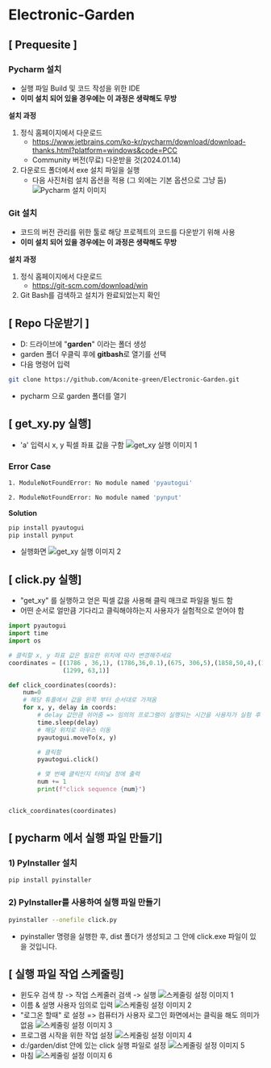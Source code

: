# Electronic-Garden

## [ Prequesite ]

### Pycharm 설치

* 실행 파일 Build 및 코드 작성을 위한 IDE 
* **이미 설치 되어 있을 경우에는 이 과정은 생략해도 무방**

**설치 과정**
1. 정식 홈페이지에서 다운로드 
	* https://www.jetbrains.com/ko-kr/pycharm/download/download-thanks.html?platform=windows&code=PCC
	* Community 버전(무료) 다운받을 것(2024.01.14)
2. 다운로드 폴더에서 exe 설치 파일을 실행
	* 다음 사진처럼 설치 옵션을 적용 (그 외에는 기본 옵션으로 그냥 둠)
	 ![Pycharm 설치 이미지](./image/pycharm_image.png)



### Git 설치

* 코드의 버전 관리를 위한 툴로 해당 프로젝트의 코드를 다운받기 위해 사용
* **이미 설치 되어 있을 경우에는 이 과정은 생략해도 무방**

**설치 과정**
1. 정식 홈페이지에서 다운로드 
	*  https://git-scm.com/download/win
2. Git Bash를 검색하고 설치가 완료되었는지 확인

## [ Repo 다운받기 ]

* D: 드라이브에 "**garden**" 이라는 폴더 생성
* garden 폴더 우클릭 후에 **gitbash**로 열기를 선택
* 다음 명령어 입력

```bash
git clone https://github.com/Aconite-green/Electronic-Garden.git
```

* pycharm 으로 garden 폴더를 열기

## [ get_xy.py 실행]

* 'a' 입력시 x, y 픽셀 좌표 값을 구함 
  ![get_xy 실행 이미지 1](./image/exe_1.JPG)
  

### Error Case
```bash
1. ModuleNotFoundError: No module named 'pyautogui'

2. ModuleNotFoundError: No module named 'pynput'
```

**Solution** 
```bash
pip install pyautogui
pip install pynput
```

* 실행화면
  ![get_xy 실행 이미지 2](./image/exe_2.JPG)


## [ click.py 실행]

* "get_xy" 를 실행하고 얻은 픽셀 값을 사용해 클릭 매크로 파일을 빌드 함
* 어떤 순서로 얼만큼 기다리고 클릭해야하는지 사용자가 실험적으로 얻어야 함

```python
import pyautogui
import time
import os

# 클릭할 x, y 좌표 값은 필요한 위치에 따라 변경해주세요
coordinates = [(1786 , 36,1), (1786,36,0.1),(675, 306,5),(1858,50,4),(1858, 50, 0.1),
               (1299, 63,1)]

def click_coordinates(coords):
    num=0
    # 해당 튜플에서 값을 왼쪽 부터 순서대로 가져옴
    for x, y, delay in coords:
        # delay 값만큼 쉬어줌 => 임의의 프로그램이 실행되는 시간을 사용자가 실험 후 적절히 값 입력
        time.sleep(delay)
        # 해당 위치로 마우스 이동
        pyautogui.moveTo(x, y)

        # 클릭함
        pyautogui.click()

        # 몇 번째 클릭인지 터미널 창에 출력
        num += 1
        print(f"click sequence {num}")


click_coordinates(coordinates)
```

## [ pycharm 에서 실행 파일 만들기]

### 1) PyInstaller 설치

```bash
pip install pyinstaller
```

### 2) PyInstaller를 사용하여 실행 파일 만들기

```bash
pyinstaller --onefile click.py
```

* pyinstaller 명령을 실행한 후, dist 폴더가 생성되고 그 안에 click.exe 파일이 있을 것입니다.

## [ 실행 파일 작업 스케줄링]

* 윈도우 검색 창 -> 작업 스케줄러 검색 -> 실행
	![스케줄링 설정 이미지 1](./image/schedule_1.JPG)
* 이름 & 설명 사용자 임의로 입력
    ![스케줄링 설정 이미지 2](./image/schedule_2.JPG)
* "로그온 할때" 로 설정 => 컴퓨터가 사용자 로그인 화면에서는 클릭을 해도 의미가 없음
	![스케줄링 설정 이미지 3](./image/schedule_3.JPG)
* 프로그램 시작을 위한 작업 설정
	![스케줄링 설정 이미지 4](./image/schedule_4.JPG)
* d:/garden/dist 안에 있는 click 실행 파일로 설정
	![스케줄링 설정 이미지 5](./image/schedule_5.JPG)
* 마침
    ![스케줄링 설정 이미지 6](./image/schedule_6.JPG)




  
  
 

